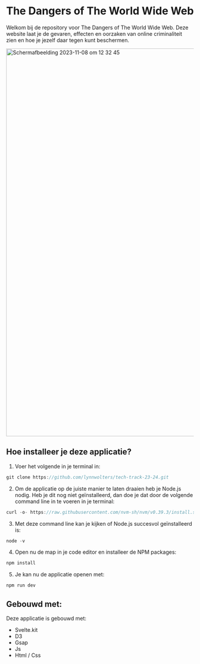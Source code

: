 # The Dangers of The World Wide Web

Welkom bij de repository voor The Dangers of The World Wide Web. Deze website laat je de gevaren, effecten en oorzaken van online criminaliteit zien en hoe je jezelf daar tegen kunt beschermen.

<img width="1041" alt="Scherm­afbeelding 2023-11-08 om 12 32 45" src="https://github.com/lynnwolters/tech-track-23-24/assets/47858242/3136cd25-136b-4347-91c5-d4a594c5f2ae">

## Hoe installeer je deze applicatie?

1. Voer het volgende in je terminal in:

```js
git clone https://github.com/lynnwolters/tech-track-23-24.git
```

2. Om de applicatie op de juiste manier te laten draaien heb je Node.js nodig. Heb je dit nog niet geïnstalleerd, dan doe je dat door de volgende command line in te voeren in je terminal: 

```js
curl -o- https://raw.githubusercontent.com/nvm-sh/nvm/v0.39.3/install.sh | bash
```

3. Met deze command line kan je kijken of Node.js succesvol geïnstalleerd is:

```js
node -v 
```

4. Open nu de map in je code editor en installeer de NPM packages:

```js
npm install
```

5. Je kan nu de applicatie openen met:

```js
npm run dev
```

## Gebouwd met:

Deze applicatie is gebouwd met:

* Svelte.kit
* D3
* Gsap
* Js
* Html / Css
